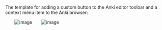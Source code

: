 The template for adding a custom button to the Anki editor toolbar and a context menu item to the Anki browser:

&emsp;&emsp;![image](https://github.com/Eltaurus-Lt/Lt-Anki-Addons/assets/93875472/14dbe4fa-a2b6-4484-8698-ff71024e0c26)&emsp;&emsp;![image](https://github.com/Eltaurus-Lt/Lt-Anki-Addons/assets/93875472/1a7b1e75-9038-4eec-b8bc-c714470d030c)

